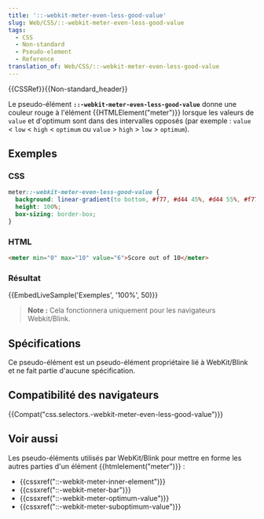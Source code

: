 ```yaml
---
title: '::-webkit-meter-even-less-good-value'
slug: Web/CSS/::-webkit-meter-even-less-good-value
tags:
  - CSS
  - Non-standard
  - Pseudo-element
  - Reference
translation_of: Web/CSS/::-webkit-meter-even-less-good-value
---
```

{{CSSRef}}{{Non-standard_header}}

Le pseudo-élément **`::-webkit-meter-even-less-good-value`** donne une couleur rouge à l'élément {{HTMLElement("meter")}} lorsque les valeurs de `value` et d'optimum sont dans des intervalles opposés (par exemple : `value` < `low` < `high` < `optimum` ou `value` > `high` > `low` > `optimum`).

## Exemples

### CSS

```css
meter::-webkit-meter-even-less-good-value {
  background: linear-gradient(to bottom, #f77, #d44 45%, #d44 55%, #f77);
  height: 100%;
  box-sizing: border-box;
}
```

### HTML

```html
<meter min="0" max="10" value="6">Score out of 10</meter>
```

### Résultat

{{EmbedLiveSample('Exemples', '100%', 50)}}

> **Note :** Cela fonctionnera uniquement pour les navigateurs Webkit/Blink.

## Spécifications

Ce pseudo-élément est un pseudo-élément propriétaire lié à WebKit/Blink et ne fait partie d'aucune spécification.

## Compatibilité des navigateurs

{{Compat("css.selectors.-webkit-meter-even-less-good-value")}}

## Voir aussi

Les pseudo-éléments utilisés par WebKit/Blink pour mettre en forme les autres parties d'un élément {{htmlelement("meter")}} :

- {{cssxref("::-webkit-meter-inner-element")}}
- {{cssxref("::-webkit-meter-bar")}}
- {{cssxref("::-webkit-meter-optimum-value")}}
- {{cssxref("::-webkit-meter-suboptimum-value")}}
